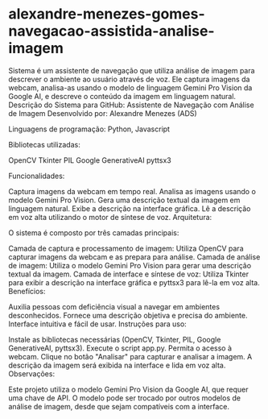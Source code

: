 # alexandre-menezes-gomes-navegacao-assistida-analise-imagem
Sistema é um assistente de navegação que utiliza análise de imagem para descrever o ambiente ao usuário através de voz. Ele captura imagens da webcam, analisa-as usando o modelo de linguagem Gemini Pro Vision da Google AI, e descreve o conteúdo da imagem em linguagem natural.
Descrição do Sistema para GitHub: Assistente de Navegação com Análise de Imagem
Desenvolvido por: Alexandre Menezes (ADS)

Linguagens de programação: Python, Javascript

Bibliotecas utilizadas:

OpenCV
Tkinter
PIL
Google GenerativeAI
pyttsx3

Funcionalidades:

Captura imagens da webcam em tempo real.
Analisa as imagens usando o modelo Gemini Pro Vision.
Gera uma descrição textual da imagem em linguagem natural.
Exibe a descrição na interface gráfica.
Lê a descrição em voz alta utilizando o motor de síntese de voz.
Arquitetura:

O sistema é composto por três camadas principais:

Camada de captura e processamento de imagem: Utiliza OpenCV para capturar imagens da webcam e as prepara para análise.
Camada de análise de imagem: Utiliza o modelo Gemini Pro Vision para gerar uma descrição textual da imagem.
Camada de interface e síntese de voz: Utiliza Tkinter para exibir a descrição na interface gráfica e pyttsx3 para lê-la em voz alta.
Benefícios:

Auxilia pessoas com deficiência visual a navegar em ambientes desconhecidos.
Fornece uma descrição objetiva e precisa do ambiente.
Interface intuitiva e fácil de usar.
Instruções para uso:

Instale as bibliotecas necessárias (OpenCV, Tkinter, PIL, Google GenerativeAI, pyttsx3).
Execute o script app.py.
Permita o acesso à webcam.
Clique no botão "Analisar" para capturar e analisar a imagem.
A descrição da imagem será exibida na interface e lida em voz alta.
Observações:

Este projeto utiliza o modelo Gemini Pro Vision da Google AI, que requer uma chave de API.
O modelo pode ser trocado por outros modelos de análise de imagem, desde que sejam compatíveis com a interface.
